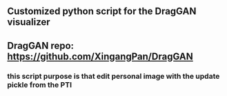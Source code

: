 ## Customized python script for the DragGAN visualizer
## DragGAN repo: https://github.com/XingangPan/DragGAN
### this script purpose is that edit personal image with the update pickle from the PTI

